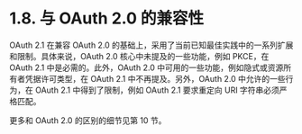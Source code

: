 # 1.8. 与 OAuth 2.0 的兼容性

OAuth 2.1 在兼容 OAuth 2.0 的基础上，采用了当前已知最佳实践中的一系列扩展和限制。具体来说，OAuth 2.0 核心中未提及的一些功能，例如 PKCE，在 OAuth 2.1 中是必需的。此外，OAuth 2.0 中可用的一些功能，例如隐式或资源所有者凭据许可类型，在 OAuth 2.1 中不再提及。另外，OAuth 2.0 中允许的一些行为，在 OAuth 2.1 中得到了限制，例如 OAuth 2.1 要求重定向 URI 字符串必须严格匹配。

更多和 OAuth 2.0 的区别的细节见第 10 节。
